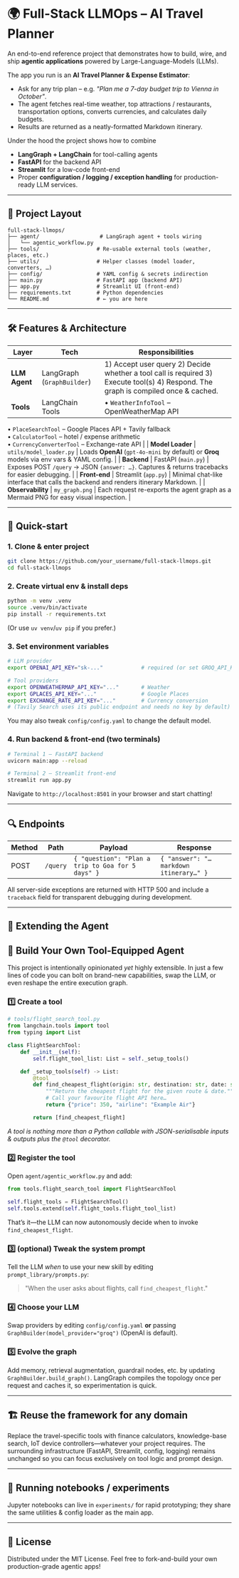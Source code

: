 # 🌍 Full-Stack LLMOps – AI Travel Planner

An end-to-end reference project that demonstrates how to build, wire, and ship **agentic applications** powered by Large-Language-Models (LLMs).

The app you run is an **AI Travel Planner & Expense Estimator**:

* Ask for any trip plan – e.g. *"Plan me a 7-day budget trip to Vienna in October"*.
* The agent fetches real-time weather, top attractions / restaurants, transportation options, converts currencies, and calculates daily budgets.
* Results are returned as a neatly-formatted Markdown itinerary.

Under the hood the project shows how to combine

* **LangGraph + LangChain** for tool-calling agents
* **FastAPI** for the backend API
* **Streamlit** for a low-code front-end
* Proper **configuration / logging / exception handling** for production-ready LLM services.



---





## 📂 Project Layout

```text
full-stack-llmops/
├── agent/                   # LangGraph agent + tools wiring
│   └── agentic_workflow.py
├── tools/                  # Re-usable external tools (weather, places, etc.)
├── utils/                  # Helper classes (model loader, converters, …)
├── config/                 # YAML config & secrets indirection
├── main.py                 # FastAPI app (backend API)
├── app.py                  # Streamlit UI (front-end)
├── requirements.txt        # Python dependencies
└── README.md               # ← you are here
```

---

## 🛠️  Features & Architecture

| Layer | Tech | Responsibilities |
|-------|------|------------------|
| **LLM Agent** | LangGraph (`GraphBuilder`) | 1) Accept user query 2) Decide whether a tool call is required 3) Execute tool(s) 4) Respond.  The graph is compiled once & cached. |
| **Tools** | LangChain Tools | • `WeatherInfoTool` – OpenWeatherMap API  
• `PlaceSearchTool` – Google Places API + Tavily fallback  
• `CalculatorTool` – hotel / expense arithmetic  
• `CurrencyConverterTool` – Exchange-rate API |
| **Model Loader** | `utils/model_loader.py` | Loads **OpenAI** (`gpt-4o-mini` by default) or **Groq** models via env vars & YAML config. |
| **Backend** | FastAPI (`main.py`) | Exposes POST `/query` → JSON `{answer: …}`. Captures & returns tracebacks for easier debugging. |
| **Front-end** | Streamlit (`app.py`) | Minimal chat-like interface that calls the backend and renders itinerary Markdown. |
| **Observability** | `my_graph.png` | Each request re-exports the agent graph as a Mermaid PNG for easy visual inspection. |

---

## 🚀 Quick-start

### 1. Clone & enter project
```bash
git clone https://github.com/your_username/full-stack-llmops.git
cd full-stack-llmops
```

### 2. Create virtual env & install deps
```bash
python -m venv .venv
source .venv/bin/activate
pip install -r requirements.txt
```
(Or use `uv venv`/`uv pip` if you prefer.)

### 3. Set environment variables
```bash
# LLM provider
export OPENAI_API_KEY="sk-..."            # required (or set GROQ_API_KEY instead)

# Tool providers
export OPENWEATHERMAP_API_KEY="..."       # Weather
export GPLACES_API_KEY="..."              # Google Places
export EXCHANGE_RATE_API_KEY="..."        # Currency conversion
# (Tavily Search uses its public endpoint and needs no key by default)
```
You may also tweak `config/config.yaml` to change the default model.

### 4. Run backend & front-end (two terminals)
```bash
# Terminal 1 – FastAPI backend
uvicorn main:app --reload

# Terminal 2 – Streamlit front-end
streamlit run app.py
```
Navigate to `http://localhost:8501` in your browser and start chatting!

---

## 🔍 Endpoints

| Method | Path | Payload | Response |
|--------|------|---------|----------|
| POST | `/query` | `{ "question": "Plan a trip to Goa for 5 days" }` | `{ "answer": "…markdown itinerary…" }` |

All server-side exceptions are returned with HTTP 500 and include a `traceback` field for transparent debugging during development.

---

## 🤖 Extending the Agent
## 🤖 Build **Your Own** Tool-Equipped Agent

This project is intentionally opinionated *yet* highly extensible. In just a few
lines of code you can bolt on brand-new capabilities, swap the LLM, or even
reshape the entire execution graph.

### 1️⃣ Create a tool

````python
# tools/flight_search_tool.py
from langchain.tools import tool
from typing import List

class FlightSearchTool:
    def __init__(self):
        self.flight_tool_list: List = self._setup_tools()

    def _setup_tools(self) -> List:
        @tool
        def find_cheapest_flight(origin: str, destination: str, date: str) -> dict:
            """Return the cheapest flight for the given route & date."""
            # Call your favourite flight API here…
            return {"price": 350, "airline": "Example Air"}

        return [find_cheapest_flight]
````

*A tool is nothing more than a Python callable with JSON-serialisable inputs &
outputs plus the `@tool` decorator.*

### 2️⃣ Register the tool

Open `agent/agentic_workflow.py` and add:

```python
from tools.flight_search_tool import FlightSearchTool

self.flight_tools = FlightSearchTool()
self.tools.extend(self.flight_tools.flight_tool_list)
```

That’s it—the LLM can now autonomously decide when to invoke
`find_cheapest_flight`.

### 3️⃣ (optional) Tweak the system prompt

Tell the LLM *when* to use your new skill by editing
`prompt_library/prompts.py`:

> "When the user asks about flights, call `find_cheapest_flight`."

### 4️⃣ Choose your LLM

Swap providers by editing `config/config.yaml` **or** passing
`GraphBuilder(model_provider="groq")` (OpenAI is default).

### 5️⃣ Evolve the graph

Add memory, retrieval augmentation, guardrail nodes, etc. by updating
`GraphBuilder.build_graph()`. LangGraph compiles the topology once per request
and caches it, so experimentation is quick.

---

## 🏗️ Reuse the framework for **any** domain

Replace the travel-specific tools with finance calculators, knowledge-base
search, IoT device controllers—whatever your project requires. The surrounding
infrastructure (FastAPI, Streamlit, config, logging) remains unchanged so you
can focus exclusively on tool logic and prompt design.

---

## 🧪 Running notebooks / experiments
Jupyter notebooks can live in `experiments/` for rapid prototyping; they share the same utilities & config loader as the main app.

---

## 📜 License
Distributed under the MIT License. Feel free to fork-and-build your own production-grade agentic apps!
